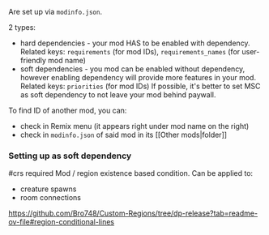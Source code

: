 Are set up via `modinfo.json`.

2 types:
- hard dependencies - your mod HAS to be enabled with dependency.
	Related keys: `requirements` (for mod IDs), `requirements_names` (for user-friendly mod name)
- soft dependencies - you mod can be enabled without dependency, however enabling dependency will provide more features in your mod.
	Related keys: `priorities` (for mod IDs)
	If possible, it's better to set MSC as soft dependency to not leave your mod behind paywall. 

To find ID of another mod, you can:
- check in Remix menu (it appears right under mod name on the right)
- check in `modinfo.json` of said mod in its [[Other mods|folder]]


### Setting up as soft dependency
#crs required
Mod / region existence based condition. Can be applied to:
- creature spawns
- room connections

https://github.com/Bro748/Custom-Regions/tree/dp-release?tab=readme-ov-file#region-conditional-lines